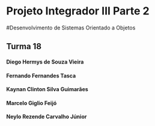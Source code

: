 # Projeto Integrador III Parte 2 
#Desenvolvimento de Sistemas Orientado a Objetos

## Turma 18
#### Diego Hermys de Souza Vieira
#### Fernando Fernandes Tasca
#### Kaynan Clinton Silva Guimarães
#### Marcelo Giglio Feijó
#### Neylo Rezende Carvalho Júnior
